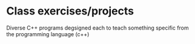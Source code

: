 # Class exercises/projects

Diverse C++ programs degsigned each to teach something specific from the programming language (c++)
